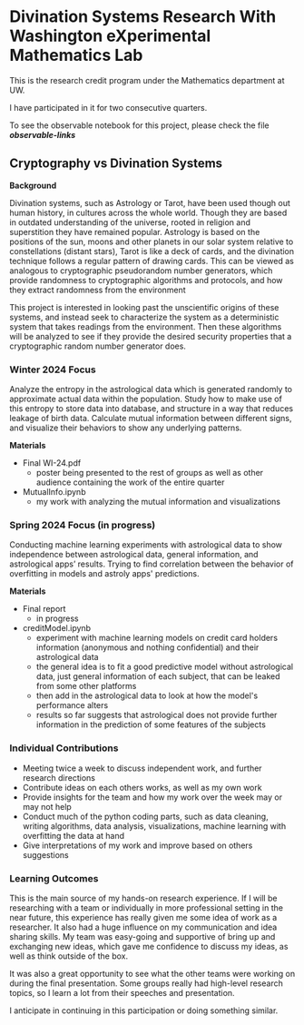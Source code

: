 # Divination Systems Research With Washington eXperimental Mathematics Lab

This is the research credit program under the Mathematics department at UW.

I have participated in it for two consecutive quarters.

To see the observable notebook for this project, please check the file ***observable-links***

## Cryptography vs Divination Systems

**Background**

Divination systems, such as Astrology or Tarot, have been used though out human history, in cultures across the whole world. Though they are based in outdated understanding of the universe, rooted in religion and superstition they have remained popular. Astrology is based on the positions of the sun, moons and other planets in our solar system relative to constellations (distant stars), Tarot is like a deck of cards, and the divination technique follows a regular pattern of drawing cards. This can be viewed as analogous to cryptographic pseudorandom number generators, which provide randomness to cryptographic algorithms and protocols, and how they extract randomness from the environment

This project is interested in looking past the unscientific origins of these systems, and instead seek to characterize the system as a deterministic system that takes readings from the environment. Then these algorithms will be analyzed to see if they provide the desired security properties that a cryptographic random number generator does.

### Winter 2024 Focus

Analyze the entropy in the astrological data which is generated randomly to approximate actual data within the population. Study how to make use of this entropy to store data into database, and structure in a way that reduces leakage of birth data. Calculate mutual information between different signs, and visualize their behaviors to show any underlying patterns.

**Materials**

- Final WI-24.pdf
  - poster being presented to the rest of groups as well as other audience containing the work of the entire quarter
- MutualInfo.ipynb
  - my work with analyzing the mutual information and visualizations

### Spring 2024 Focus (in progress)

Conducting machine learning experiments with astrological data to show independence between astrological data, general information, and astrological apps’ results. Trying to find correlation between the behavior of overfitting in models and astroly apps' predictions.

**Materials**

- Final report
  - in progress
- creditModel.ipynb
  - experiment with machine learning models on credit card holders information (anonymous and nothing confidential) and their astrological data
  - the general idea is to fit a good predictive model without astrological data, just general information of each subject, that can be leaked from some other platforms
  - then add in the astrological data to look at how the model's performance alters
  - results so far suggests that astrological does not provide further information in the prediction of some features of the subjects 



### Individual Contributions

- Meeting twice a week to discuss independent work, and further research directions
- Contribute ideas on each others works, as well as my own work
- Provide insights for the team and how my work over the week may or may not help
- Conduct much of the python coding parts, such as data cleaning, writing algorithms, data analysis, visualizations, machine learning with overfitting the data at hand
- Give interpretations of my work and improve based on others suggestions

### Learning Outcomes

This is the main source of my hands-on research experience. If I will be researching with a team or individually in more professional setting in the near future, this experience has really given me some idea of work as a researcher. It also had a huge influence on my communication and idea sharing skills. My team was easy-going and supportive of bring up and exchanging new ideas, which gave me confidence to discuss my ideas, as well as think outside of the box.

It was also a great opportunity to see what the other teams were working on during the final presentation. Some groups really had high-level research topics, so I learn a lot from their speeches and presentation. 

I anticipate in continuing in this participation or doing something similar.

